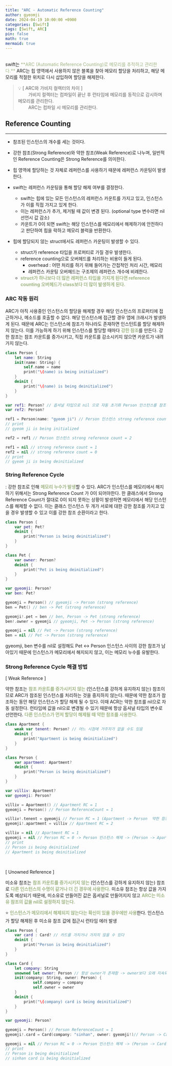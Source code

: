 ```yaml
---
title: "ARC - Automatic Reference Counting"
author: gyeomji
date: 2024-04-19 10:00:00 +0900
categories: [Swift]
tags: [Swift, ARC]
pin: false
math: true
mermaid: true
---
```



<br/> 
swift는 <span style="color:#9fb584">**ARC (Automatic Reference Counting)로 메모리를 추적하고 관리한다.**</span> ARC는 힙 영역에서 사용하지 않은 블록을 찾아 메모리 할당을 처리하고, 해당 메모리를 적절한 위치로 다시 삽입하여 할당을 해제한다. 
<br/> 

>💡 [ ARC와 가비지 컬렉터의 차이 ]<br/>
>　 　가비지 컬렉터는 컴파일이 끝난 후 런타임에 메모리를 동적으로 감시하며 메모리를 관리한다.<br/>
>　 　ARC는 컴파일 시 메모리를 관리한다.

## Reference Counting

---

- 참조된 인스턴스의 개수를 세는 것이다.
- 강한 참조(Strong Reference)와 약한 참조(Weak Reference)로 나누며, 일반적인 Reference Counting은 Strong Reference를 의미한다.
- 힙 영역에 할당하는 것 자체로 레퍼런스를 사용하기 때문에 레퍼런스 카운팅이 발생한다.
- swift는 레퍼런스 카운팅을 통해 할당 해제 여부를 결정한다.
    - swift는 힙에 있는 모든 인스턴스의 레퍼런스 카운트를 가지고 있고, 인스턴스가 이를 직접 가지고 있게 한다.
    - 이는 레퍼런스가 추가, 제거될 때 값이 변경 된다. (optional type 변수라면 nil 선언시 값 감소)
    - 카운트가 0이 되면 swift는 해당 인스턴스를 메모리에서 해제하기에 안전하다고 판단하여 힙을 락하고 메모리 블럭을 반환한다.

- 힙에 할당되지 않는 struct에서도 레퍼런스 카운팅이 발생할 수 있다.
    - struct가 reference 타입을 프로퍼티로 가질 경우 발생한다.
    - reference counting으로 오버헤드를 처리하는 비용이 들게 된다.
        - overhead : 어떤 처리를 하기 위해 들어가는 간접적인 처리 시간, 메모리
        - 레퍼런스 카운팅 오버헤드는 구조제의 레퍼런스 개수에 비례한다.
    - <span style="color:#9fb584">**struct가 하나보다 더 많은 레퍼런스 타입을 가지게 된다면 reference counting 오버헤드가 class보다 더 많이 발생하게 된다.**</span>


### ARC 작동 원리 

ARC가 아직 사용중인 인스턴스의 할당을 해제할 경우 해당 인스턴스의 프로퍼티에 접근하거나, 메소드를 호출할 수 없다. 해당 인스턴스에 접근할 경우 앱에 크래시가 발생하게 된다. 때문에 ARC는 인스턴스에 참조가 하나라도 존재하면 인스턴트를 할당 해제하지 않는다. 이를 가능하게 하기 위해 인스턴스를 할당할 때마다 <span style="color:#9fb584">**강한 참조**</span>를 만든다. 강한 참조는 참조 카운트를 증가시키고, 직접 카운트를 감소시키지 않으면 카운트가 내려가지 않는다.

```swift
class Person {
    let name: String
    init(name: String) {
        self.name = name
        print("\(name) is being initialized")
    }
    deinit {
        print("\(name) is being deinitialized")
    }
}

var ref1: Person? // 옵셔널 타입으로 nil 으로 자동 초기화 Person 인스턴스를 참조하지 않음
var ref2: Person? 

ref1 = Person(name: "gyeom ji") // Person 인스턴스 strong reference count = 1
// print 
// gyeom ji is being initialized

ref2 = ref1 // Person 인스턴스 strong reference count = 2

ref1 = nil // strong reference count = 1
ref2 = nil // strong reference count = 0
// print 
// gyeom ji is being deinitialized

```

### String Reference Cycle 

: 강한 참조로 인해 <span style="color:#9fb584">**메모리 누수가 발생**</span>할 수 있다. ARC가 인스턴스를 메모리에서 해지하기 위해서는 Strong Reference Count 가 0이 되어야한다. 한 클래스에서 Strong Reference Count가 절대로 0이 되지 못하는 상황이 발생하면 메모리에서 해당 인스턴스를 해제할 수 없다. 이는 클래스 인스턴스 두 개가 서로에 대한 강한 참조를 가지고 있을 경우 발생할 수 있고 이를 강한 참조 순환이라고 한다.

```swift
class Person {
    var pet: Pet?
    deinit {
        print("Person is being deinitialized")
    }
}

class Pet {
    var owner: Person?
    deinit {
        print("Pet is being deinitialized")
    }
}

var gyeomji: Person?
var ben: Pet?

gyeomji = Person() // gyeomji -> Person (strong reference)
ben = Pet() // ben -> Pet (strong reference)

gyeomji!.pet = ben // ben, Person -> Pet (strong reference)
ben!.owner = gyeomji // gyeomji, Pet -> Person (strong reference)

gyeomji = nil // Pet -> Person (strong reference)
ben = nil // Pet -> Person (strong reference)

```

gyeomji, ben 변수를 nil로 설정해도 Pet ↔️ Person 인스턴스 사이의 강한 참조가 남아있기 때문에 인스턴스가 메모리에서 해지되지 않고, 이는 메모리 누수를 유발한다.


### Strong Reference Cycle 해결 방법 

[ Weak Reference ]

약한 참조는 <span style="color:#9fb584">**참조 카운트를 증가시키지 않는**</span> (인스턴스를 강하게 유지하지 않는) 참조이므로 ARC가 참조된 인스턴스를 처리하는 것을 중지하지 않는다. 때문에 약한 참조가 참조하는 동안 해당 인스턴스가 할당 해제 될 수 있다. 이때 ACR는 약한 참조를 nil으로 자동 설정한다. 런타임에 값을 nil으로 변경될 수 있기 때문에 항상 옵셔널 타입의 변수로 선언한다. <span style="color:#9fb584">**다른 인스턴스가 먼저 할당이 해제될 때 약한 참조를 사용한다.**</span>

```swift
class Apartment {
    weak var tenent: Person? // 어느 시점에 거주자가 없을 수도 있음
    deinit {
        print("Apartment is being deinitialized")
    }
}

class Person {
    var apartment: Apartment?
    deinit {
        print("Person is being deinitialized")
    }
}

var villiv: Apartment?
var gyeomji: Person?

villiv = Apartment() // Apartment RC = 1
gyeomji = Person() // Person ReferenceCount = 1

villiv!.tenent = gyeomji // Person RC = 1 (Apartment -> Person  약한 참조는 카운트를 증가시키지 않음)
gyeomji!.apartment = villiv // Apartment RC = 2

villiv = nil // Apartment RC = 1
gyeomji = nil // Person RC = 0 -> Person 인스턴스 해제 -> (Person -> Apartment) 강한 참조 - 1 -> Apartment RC = 0
// print
// Person is being deinitialized
// Apartment is being deinitialized

```
<br/>

[ Unowned Reference ]

미소유 참조는 <span style="color:#9fb584">**참조 카운트를 증가시키지 않는**</span> (인스턴스를 강하게 유지하지 않는) 참조로 <span style="color:#9fb584">**다른 인스턴스의 수명이 같거나 더 긴 경우에 사용한다.**</span> 미소유 참조는 항상 값을 가지도록 예상되기 때문에, 미소유로 만들어진 값은 옵셔널로 만들어지지 않고 <span style="color:#9fb584">**ARC는 미소유 참조의 값을 nil로 설정하지 않는다.**</span>

⭐️ <span style="color:#9fb584">**인스턴스가 메모리에서 해제되지 않는다는 확신이 있을 경우에만 사용**</span>한다. 인스턴스가 할당 해제된 후 미소유 참조 값에 접근시 런타임 에러 발생

```swift
class Person {
    var card : Card? // 카드를 가지거나 가지지 않을 수 있다
    deinit {
        print("Person is being deinitialized")
    }
}

class Card {
    let company: String
    unowned let owner: Person // 항상 owner가 존재함 -> owner보다 오래 지속되지 않음
    init(company: String, owner: Person) {
            self.company = company
            self.owner = owner
    }
    deinit {
        print("\(company) card is being deinitialized")
    }
}

var gyeomji: Person?

gyeomji = Person() // Person ReferenceCount = 1
gyeomji!.card = Card(company: "sinhan", owner: gyeomji!)// Person -> Card RC = 1 (Card -> Person 미소유 참조는 카운트를 증가시키지 않음)

gyeomji = nil // Person RC = 0 -> Person 인스턴스 해제 -> (Person -> Card) 강한참조 - 1 -> Card RC = 0
// print
// Person is being deinitialized
// sinhan card is being deinitialized
```


<br/>

[^footnote]: The footnote source
[^fn-nth-2]: The 2nd footnote source
